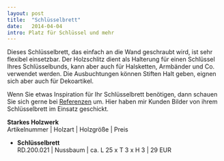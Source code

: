 ```yaml
---
layout: post
title:  "Schlüsselbrett"
date:   2014-04-04 
intro: Platz für Schlüssel und mehr
---
```


Dieses Schlüsselbrett, das einfach an die Wand geschraubt wird, ist sehr flexibel einsetzbar. 
Der Holzschlitz dient als Halterung für einen Schlüssel Ihres Schlüsselbunds, 
kann aber auch für Halsketten, Armbänder und Co. verwendet werden. 
Die Ausbuchtungen können Stiften Halt geben, eignen sich aber auch für Dekoartikel. 

Wenn Sie etwas Inspiration für Ihr Schlüsselbrett benötigen, 
dann schauen Sie sich gerne bei [Referenzen][1] um. 
Hier haben mir Kunden Bilder von ihrem Schlüsselbrett im Einsatz geschickt. 


**Starkes Holzwerk**   
Artikelnummer \| Holzart \| Holzgröße \| Preis

* **Schlüsselbrett**       
	RD.200.021  \| 	Nussbaum \| ca. L 25 x T 3 x H 3 \| 29 EUR


 [1]: /referenzen